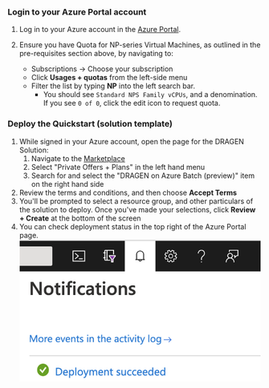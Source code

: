 ### Login to your Azure Portal account

1. Log in to your Azure account in the [Azure Portal](https://portal.azure.com).
1. Ensure you have Quota for NP-series Virtual Machines, as outlined in the
   pre-requisites section above, by navigating to:

   * Subscriptions -> Choose your subscription
   * Click **Usages + quotas** from the left-side menu
   * Filter the list by typing **NP** into the left search bar.
        * You should see `Standard NPS Family vCPUs`, and a denomination. If you see
          `0 of 0`, click the edit icon to request quota.

### Deploy the Quickstart (solution template)

1. While signed in your Azure account, open the page for the DRAGEN Solution:
   1. Navigate to the [Marketplace](https://ms.portal.azure.com/#blade/Microsoft_Azure_Marketplace/GalleryMenuBlade/selectedMenuItemId/home)
   1. Select "Private Offers + Plans" in the left hand menu
   1. Search for and select the "DRAGEN on Azure Batch (preview)" item on the right hand side
1. Review the terms and conditions, and then choose **Accept Terms**
1. You'll be prompted to select a resource group, and other particulars of the
   solution to deploy. Once you've made your selections, click **Review + Create**
   at the bottom of the screen
1. You can check deployment status in the top right of the Azure Portal page.
   ![deployment-status](./images/deployment-status.png)
